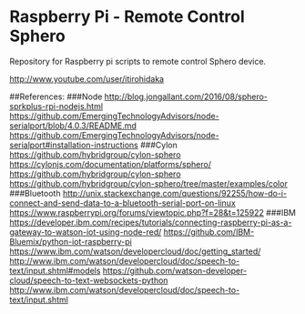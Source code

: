 # Raspberry Pi - Remote Control Sphero
Repository for Raspberry pi scripts to remote control Sphero device.

http://www.youtube.com/user/itirohidaka



##References:
###Node
http://blog.jongallant.com/2016/08/sphero-sprkplus-rpi-nodejs.html
https://github.com/EmergingTechnologyAdvisors/node-serialport/blob/4.0.3/README.md
https://github.com/EmergingTechnologyAdvisors/node-serialport#installation-instructions
###Cylon
https://github.com/hybridgroup/cylon-sphero
https://cylonjs.com/documentation/platforms/sphero/
https://github.com/hybridgroup/cylon-sphero
https://github.com/hybridgroup/cylon-sphero/tree/master/examples/color
###Bluetooth
http://unix.stackexchange.com/questions/92255/how-do-i-connect-and-send-data-to-a-bluetooth-serial-port-on-linux
https://www.raspberrypi.org/forums/viewtopic.php?f=28&t=125922
###IBM
https://developer.ibm.com/recipes/tutorials/connecting-raspberry-pi-as-a-gateway-to-watson-iot-using-node-red/
https://github.com/IBM-Bluemix/python-iot-raspberry-pi
https://www.ibm.com/watson/developercloud/doc/getting_started/
http://www.ibm.com/watson/developercloud/doc/speech-to-text/input.shtml#models
https://github.com/watson-developer-cloud/speech-to-text-websockets-python
http://www.ibm.com/watson/developercloud/doc/speech-to-text/input.shtml

